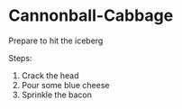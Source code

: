 # Cannonball-Cabbage
Prepare to hit the iceberg

Steps:
1. Crack the head
2. Pour some blue cheese
3. Sprinkle the bacon
